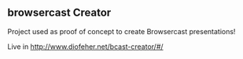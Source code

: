 browsercast Creator
------

Project used as proof of concept to create Browsercast presentations!

Live in http://www.diofeher.net/bcast-creator/#/